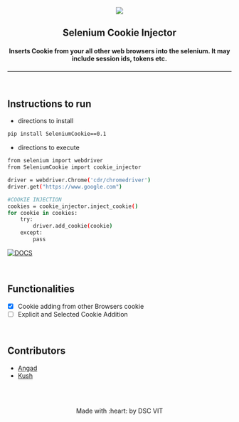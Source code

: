 <p align="center">
	<img src="https://user-images.githubusercontent.com/30529572/72455010-fb38d400-37e7-11ea-9c1e-8cdeb5f5906e.png" />
	<h2 align="center"> Selenium Cookie Injector </h2>
	<h4 align="center"> Inserts Cookie from your all other web browsers into the selenium. It may include session ids, tokens etc. <h4>
</p>

---





<br>


## Instructions to run

* directions to install
```bash
pip install SeleniumCookie==0.1
```

* directions to execute

```bash
from selenium import webdriver
from SeleniumCookie import cookie_injector

driver = webdriver.Chrome('cdr/chromedriver')
driver.get("https://www.google.com")

#COOKIE INJECTION
cookies = cookie_injector.inject_cookie()
for cookie in cookies:
	try:
		driver.add_cookie(cookie)
	except:
		pass
```
[![DOCS](https://img.shields.io/badge/HelpersGuide-see%20help-green?style=flat-square&logo=appveyor)](https://github.com/D-E-F-E-A-T/Selenium-Cookie-Injector/blob/master/helpers.md)

<br>

## Functionalities
- [x] Cookie adding from other Browsers cookie
- [ ] Explicit and Selected Cookie Addition

<br>


## Contributors

* [ Angad ](https://github.com/L04DB4L4NC3R)
* [ Kush ](https://github.com/D-E-F-E-A-T/)



<br>
<br>

<p align="center">
	Made with :heart: by DSC VIT
</p>


